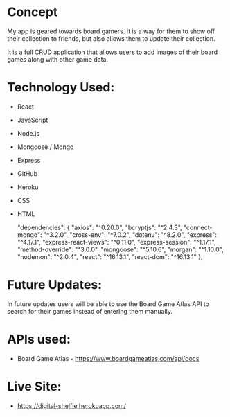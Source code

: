 # Concept

My app is geared towards board gamers. It is a way for them to show off their collection to friends, but also allows them to update their collection.

It is a full CRUD application that allows users to add images of their board games along with other game data.

# Technology Used:

- React
- JavaScript
- Node.js
- Mongoose / Mongo
- Express
- GitHub
- Heroku
- CSS
- HTML

  "dependencies": {
  "axios": "^0.20.0",
  "bcryptjs": "^2.4.3",
  "connect-mongo": "^3.2.0",
  "cross-env": "^7.0.2",
  "dotenv": "^8.2.0",
  "express": "^4.17.1",
  "express-react-views": "^0.11.0",
  "express-session": "^1.17.1",
  "method-override": "^3.0.0",
  "mongoose": "^5.10.6",
  "morgan": "^1.10.0",
  "nodemon": "^2.0.4",
  "react": "^16.13.1",
  "react-dom": "^16.13.1"
  },

# Future Updates:

In future updates users will be able to use the Board Game Atlas API to search for their games instead of entering them manually.

# APIs used:

- Board Game Atlas - https://www.boardgameatlas.com/api/docs

# Live Site:

- https://digital-shelfie.herokuapp.com/
